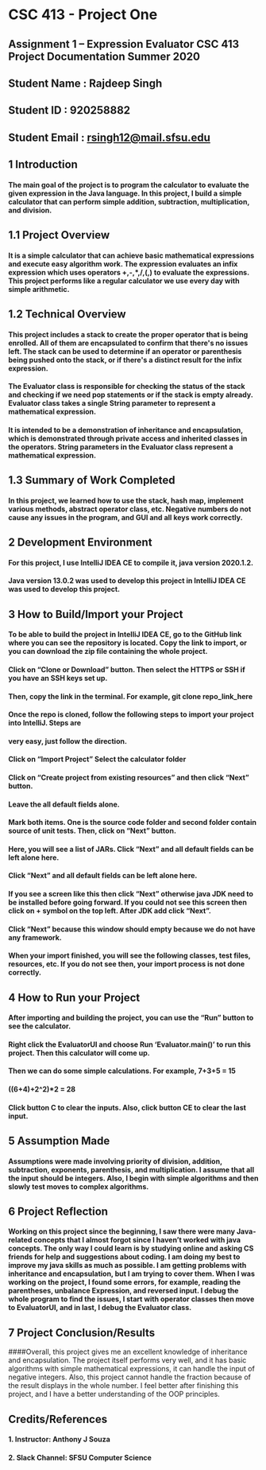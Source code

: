 # CSC 413 - Project One
## Assignment 1 – Expression Evaluator CSC 413 Project Documentation Summer 2020
## Student Name  : Rajdeep Singh
## Student ID    : 920258882
## Student Email : rsingh12@mail.sfsu.edu

## 1 Introduction
#### The main goal of the project is to program the calculator to evaluate the given expression in the Java language. In this project, I build a simple calculator that can perform simple addition, subtraction, multiplication, and division.

## 1.1 Project Overview
#### It is a simple calculator that can achieve basic mathematical expressions and execute easy algorithm work. The expression evaluates an infix expression which uses operators +,-,*,/,(,) to evaluate the expressions. This project performs like a regular calculator we use every day with simple arithmetic.

## 1.2 Technical Overview
#### This project includes a stack to create the proper operator that is being enrolled. All of them are encapsulated to confirm that there's no issues left. The stack can be used to determine if an operator or parenthesis being pushed onto the stack, or if there's a distinct result for the infix expression.
#### The Evaluator class is responsible for checking the status of the stack and checking if we need pop statements or if the stack is empty already. Evaluator class takes a single String parameter to represent a mathematical expression.
#### It is intended to be a demonstration of inheritance and encapsulation, which is demonstrated through private access and inherited classes in the operators. String parameters in the Evaluator class represent a mathematical expression.

## 1.3 Summary of Work Completed
#### In this project, we learned how to use the stack, hash map, implement various methods, abstract operator class, etc. Negative numbers do not cause any issues in the program, and GUI and all keys work correctly.

## 2 Development Environment
#### For this project, I use IntelliJ IDEA CE to compile it, java version 2020.1.2.
#### Java version 13.0.2 was used to develop this project in IntelliJ IDEA CE was used to develop this project.

## 3 How to Build/Import your Project
#### To be able to build the project in IntelliJ IDEA CE, go to the GitHub link where you can see the repository is located. Copy the link to import, or you can download the zip file containing the whole project.
#### Click on “Clone or Download” button. Then select the HTTPS or SSH if you have an SSH keys set up.
#### Then, copy the link in the terminal. For example, git clone repo_link_here
#### Once the repo is cloned, follow the following steps to import your project into IntelliJ. Steps are
#### very easy, just follow the direction.

#### Click on “Import Project” Select the calculator folder

#### Click on “Create project from existing resources” and then click “Next” button.
#### Leave the all default fields alone.

#### Mark both items. One is the source code folder and second folder contain source of unit tests. Then, click on “Next” button.
#### Here, you will see a list of JARs. Click “Next” and all default fields can be left alone here.

#### Click “Next” and all default fields can be left alone here.
#### If you see a screen like this then click “Next” otherwise java JDK need to be installed before going forward. If you could not see this screen then click on + symbol on the top left. After JDK add click “Next”.

#### Click “Next” because this window should empty because we do not have any framework.
#### When your import finished, you will see the following classes, test files, resources, etc. If you do not see then, your import process is not done correctly.

## 4 How to Run your Project
#### After importing and building the project, you can use the “Run” button to see the calculator.
#### Right click the EvaluatorUI and choose Run ‘Evaluator.main()’ to run this project. Then this calculator will come up.

#### Then we can do some simple calculations. For example, 7+3+5 = 15
#### ((6+4)+2^2)*2 = 28

#### Click button C to clear the inputs. Also, click button CE to clear the last input.

## 5 Assumption Made
#### Assumptions were made involving priority of division, addition, subtraction, exponents, parenthesis, and multiplication. I assume that all the input should be integers. Also, I begin with simple algorithms and then slowly test moves to complex algorithms.

## 6 Project Reflection
#### Working on this project since the beginning, I saw there were many Java-related concepts that I almost forgot since I haven’t worked with java concepts. The only way I could learn is by studying online and asking CS friends for help and suggestions about coding. I am doing my best to improve my java skills as much as possible. I am getting problems with inheritance and encapsulation, but I am trying to cover them. When I was working on the project, I found some errors, for example, reading the parentheses, unbalance Expression, and reversed input. I debug the whole program to find the issues, I start with operator classes then move to EvaluatorUI, and in last, I debug the Evaluator class.

## 7 Project Conclusion/Results
####Overall, this project gives me an excellent knowledge of inheritance and encapsulation. The project itself performs very well, and it has basic algorithms with simple mathematical expressions, it can handle the input of negative integers. Also, this project cannot handle the fraction because of the result displays in the whole number. I feel better after finishing this project, and I have a better understanding of the OOP principles.

## Credits/References
#### 1. Instructor: Anthony J Souza
#### 2. Slack Channel: SFSU Computer Science

